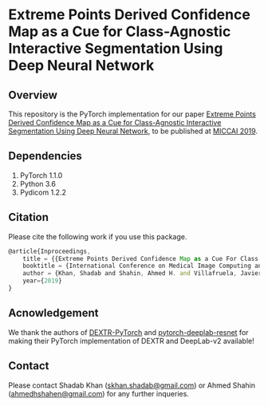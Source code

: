 # Extreme Points Derived Confidence Map as a Cue for Class-Agnostic Interactive Segmentation Using Deep Neural Network

## Overview
This repository is the PyTorch implementation for our paper [Extreme Points Derived Confidence Map as a Cue for Class-Agnostic Interactive Segmentation Using Deep Neural Network](https://arxiv.org/abs/1906.02421), to be published at [MICCAI 2019](https://www.miccai2019.org/).

## Dependencies
1. PyTorch 1.1.0
2. Python 3.6
3. Pydicom 1.2.2

## Citation
Please cite the following work if you use this package.
```javascript
@article{Inproceedings,
    title = {{Extreme Points Derived Confidence Map as a Cue For Class-Agnostic Segmentation Using Deep Neural Network}},
    booktitle = {International Conference on Medical Image Computing and Computer-Assisted Intervention (MICCAI)},
    author = {Khan, Shadab and Shahin, Ahmed H. and Villafruela, Javier and Shen, Jianbing and Shao, Ling},
    year={2019}
}
```
## Acnowledgement
We thank the authors of [DEXTR-PyTorch](https://github.com/scaelles/DEXTR-PyTorch) and [pytorch-deeplab-resnet](https://github.com/isht7/pytorch-deeplab-resnet) for making their PyTorch implementation of DEXTR and DeepLab-v2 available!

## Contact 
Please contact Shadab Khan (skhan.shadab@gmail.com) or Ahmed Shahin (ahmedhshahen@gmail.com) for any further inqueries.
